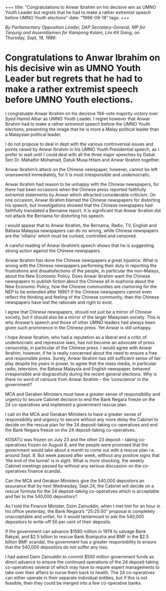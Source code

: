 +++ 
title: "Congratulations to Anwar Ibrahim on his decisive win as UMNO Youth Leader but regrets that he had to make a rather extremist speech before UMNO Youth elections"
date: "1986-09-18"
tags:
+++

_By Parliamentary Opposition Leader, DAP Secretary-General, MP for Tanjung and Assemblymen for Kampong Kolam, Lim Kit Siang, on Thursday, Sept, 18, 1986:_

# Congratulations to Anwar Ibrahim on his decisive win as UMNO Youth Leader but regrets that he had to make a rather extremist speech before UMNO Youth elections.

I congratulate Anwar Ibrahim on his decisive 194-vote majority victory over Syed Hamid Albar as UMNO Youth Leader. I regret however that Anwar Ibrahim had to make a rather extremist speech before the UMNO Youth elections, presenting the image that he is more a Malay political leader than a Malaysian political leader.</u>

I do not propose to deal in dept with the various controversial issues and points raised by Anwar Ibrahim in his UMNO Youth Presidential speech, as I prefer to wait until I could deal with all the three major speeches by Datuk Seri Dr. Mahathir Mohamad, Datuk Musa Hitam and Anwar Ibrahim together.

Anwar Ibrahim’s attack on the Chinese newspaper, however, cannot be left unanswered immediately, for it is most irresponsible and undemocratic.
 
Anwar Ibrahim had reason to be unhappy with the Chinese newspapers, for there had been occasions when the Chinese press reported faithfully extremist statements by Anwar which attracted considerable criticism. On one occasion, Anwar Ibrahim blamed the Chinese newspapers for distorting his speech, but investigations showed that the Chinese newspapers had faithfully translated a Bername report. It is significant that Anwar Ibrahim did not attack the Bernama for distorting his speech.

I would appear that to Anwar Ibrahim, the Bernama, Radio, TV, English and Bahasa Malaysia newspapers can do no wrong, while Chinese newspapers are the ‘villains’ which must be curbed, controlled and censored.

A careful reading of Anwar Ibrahim’s speech shows that he is suggesting strong action against the Chinese newspapers.

Anwar Ibrahim has done the Chinese newspapers a great injustice. What is wrong with the Chinese newspapers performing their duty in reporting the frustrations and dissatisfactions of the people, in particular the non-Malays, about the New Economic Policy. Does Anwar Ibrahim want the Chinese newspapers to publish fiction about the Chinese all in euphoria about the New Economic Policy, how the Chinese communities are clamoring for the NEP to be extended after 1990? If the Chinese newspapers cannot even reflect the thinking and feeling of the Chinese community, then the Chinese newspapers have lost the rationale and right to exist.


I agree that Chinese newspapers, should not just be a mirror of Chinese society, but it should also be a mirror of the larger Malaysian society. This is why Answar’s speech and those of other UMNO leaders had always been given such prominence in the Chinese press. Yet Anwar is still unhappy.

I hope Anwar Ibrahim, who had a reputation as a liberal and a critic of undemocratic and repressive laws, has not become an advocate of press censorship, in particular of the Chinese press.
I would agree with Anwar Ibrahim, however, if he is really concerned about the need to ensure a free and responsible press. Surely, Anwar Ibrahim has still sufficient sense of fair play despite his years in power, to agree that the mass media, in particular radio, television, the Bahasa Malaysia and English newspaper, behaved irresponsible and disgracefully during the recent general elections. Why is there no word of censure from Anwar Ibrahim – the ‘conscience’ in the government?

MCA and Geraken Ministers must have a greater sense of responsibility and urgency to secure Cabinet decision to end the Bank Negara freeze on the 24 co-operatives and implement a government rescue plan.

I call on the MCA and Gerakan Ministers to have a greater sense of responsibility and urgency to secure without any more delay the Cabinet to decide on the rescue plan for the 24 deposit-taking co-operatives and end the Bank Negara freeze on the 24 deposit-taking co-operatives.

KOSATU was frozen on July 23 and the other 23 deposit – taking co-operatives frozen on August 8, and the people were promised that the government would take about a month to come out with a rescue plan i.e. around Sept. 8. But week passed after week, without any positive signs that ‘the end of the tunnel’ is in sight. What is more shocking, the weekly Cabinet meetings passed by without any serious discussion on the co-operatives finance scandal.

Can the MCA and Gerakan Ministers give the 540,000 depositors an assurance that by next Wednesday, Sept.24, the Cabinet will decide on a rescue formula for the 24 deposit-taking co-operatives which is acceptable and fair to the 540,000 depositors?

As I told the Finance Minister, Dzim Zainuddin, when I met him for an hour in his office yesterday, the Bank Negara’s “25:25:50” proposal is completely unacceptable and unfair, for it would tantamount to ask the 540,000 depositors to write-off 50 per cent of their deposits.

If the government can advance $1580 million in 1978 to salvage Bank Rakyat, and $2.5 billion to rescue Bank Bumiputra and BMF in the $2.5 billion BMF scandal, the government has a greater responsibility to ensure that the 540,000 depositors do not suffer any loss.

I had asked Daim Zainuddin to commit $500 million government funds as direct advance to ensure the continued operations of the 24 deposit-taking co-operatives several of which may have to require expert managements to take over their affairs to nurse them back to health. The 24 co-operatives can either operate in their separate individual entities, but if this is not feasible, then they could be merged into a few co-operative banks.
 
